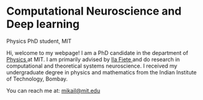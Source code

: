 # Computational Neuroscience and Deep learning
Physics PhD student, MIT

Hi, welcome to my webpage! I am a PhD candidate in the department of <a href = 'https://physics.mit.edu'> Physics </a> at MIT. I am primarily advised by <a href = '(fietelab.mit.edu)'> Ila Fiete </a> and do research in computational and theoretical systems neuroscience. I received my undergraduate degree in physics and mathematics from the Indian Institute of Technology, Bombay.

You can reach me at: mikail@mit.edu


